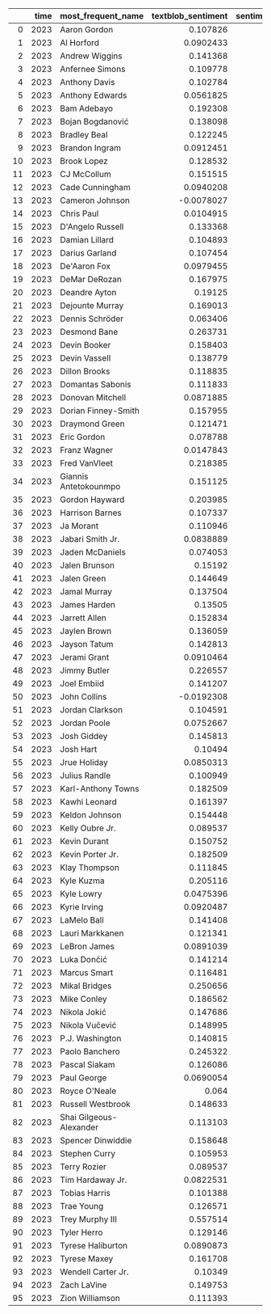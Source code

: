 |    |   time | most_frequent_name      |   textblob_sentiment |   sentiment_bert_average_score |   sentiment_xlnet_average_score |   bert_relevance |   relevance_score |   frequency |
|---:|-------:|:------------------------|---------------------:|-------------------------------:|--------------------------------:|-----------------:|------------------:|------------:|
|  0 |   2023 | Aaron Gordon            |            0.107826  |                       0.580768 |                        0.569642 |         0.592284 |        0.00804037 |          22 |
|  1 |   2023 | Al Horford              |            0.0902433 |                       0.560702 |                        0.602442 |         0.588029 |        0.00175832 |           2 |
|  2 |   2023 | Andrew Wiggins          |            0.141368  |                       0.597014 |                        0.580687 |         0.587998 |        0.0106417  |           8 |
|  3 |   2023 | Anfernee Simons         |            0.109778  |                       0.557983 |                        0.569789 |         0.593048 |        0.0138669  |           2 |
|  4 |   2023 | Anthony Davis           |            0.102784  |                       0.592395 |                        0.570054 |         0.587705 |        0.0162172  |          22 |
|  5 |   2023 | Anthony Edwards         |            0.0561825 |                       0.602159 |                        0.6101   |         0.590135 |        0.0545278  |          14 |
|  6 |   2023 | Bam Adebayo             |            0.192308  |                       0.513591 |                        0.590492 |         0.597262 |        0.00980593 |           1 |
|  7 |   2023 | Bojan Bogdanović        |            0.138098  |                       0.577742 |                        0.575943 |         0.59157  |        0.00184185 |           2 |
|  8 |   2023 | Bradley Beal            |            0.122245  |                       0.584892 |                        0.581959 |         0.58885  |        0.0030606  |           1 |
|  9 |   2023 | Brandon Ingram          |            0.0912451 |                       0.608591 |                        0.591863 |         0.576785 |        0.00785333 |           5 |
| 10 |   2023 | Brook Lopez             |            0.128532  |                       0.594581 |                        0.592789 |         0.578866 |        0.0131008  |           3 |
| 11 |   2023 | CJ McCollum             |            0.151515  |                       0.601487 |                        0.540805 |         0.587846 |        0.0127916  |           1 |
| 12 |   2023 | Cade Cunningham         |            0.0940208 |                       0.571799 |                        0.585628 |         0.576222 |        0.00671966 |           3 |
| 13 |   2023 | Cameron Johnson         |           -0.0078027 |                       0.617019 |                        0.589705 |         0.58502  |        0.0226551  |          13 |
| 14 |   2023 | Chris Paul              |            0.0104915 |                       0.611718 |                        0.645683 |         0.58243  |        0.0646862  |          22 |
| 15 |   2023 | D'Angelo Russell        |            0.133368  |                       0.580788 |                        0.583434 |         0.596195 |        0.00835025 |          24 |
| 16 |   2023 | Damian Lillard          |            0.104893  |                       0.60786  |                        0.574538 |         0.572152 |        0.00979103 |          11 |
| 17 |   2023 | Darius Garland          |            0.107454  |                       0.574991 |                        0.563991 |         0.576357 |        0.0122529  |           3 |
| 18 |   2023 | De'Aaron Fox            |            0.0979455 |                       0.570331 |                        0.558895 |         0.595475 |        0.00985274 |           4 |
| 19 |   2023 | DeMar DeRozan           |            0.167975  |                       0.597146 |                        0.559714 |         0.597062 |        0.00671279 |           7 |
| 20 |   2023 | Deandre Ayton           |            0.19125   |                       0.579914 |                        0.555854 |         0.594743 |        0.0145874  |           3 |
| 21 |   2023 | Dejounte Murray         |            0.169013  |                       0.589886 |                        0.582337 |         0.549532 |        0.00642007 |           2 |
| 22 |   2023 | Dennis Schröder         |            0.063406  |                       0.608417 |                        0.558907 |         0.55658  |        0.00744115 |           3 |
| 23 |   2023 | Desmond Bane            |            0.263731  |                       0.579853 |                        0.564542 |         0.551435 |        0.0135045  |           1 |
| 24 |   2023 | Devin Booker            |            0.158403  |                       0.57923  |                        0.57998  |         0.589371 |        0.0136686  |           6 |
| 25 |   2023 | Devin Vassell           |            0.138779  |                       0.578379 |                        0.615348 |         0.59028  |        0.0275622  |           8 |
| 26 |   2023 | Dillon Brooks           |            0.118835  |                       0.582512 |                        0.547443 |         0.580701 |        0.012922   |           3 |
| 27 |   2023 | Domantas Sabonis        |            0.111833  |                       0.585731 |                        0.582174 |         0.59864  |        0.0189647  |           2 |
| 28 |   2023 | Donovan Mitchell        |            0.0871885 |                       0.595423 |                        0.617784 |         0.590082 |        0.0648308  |           6 |
| 29 |   2023 | Dorian Finney-Smith     |            0.157955  |                       0.588245 |                        0.5788   |         0.606335 |        0.00581447 |           1 |
| 30 |   2023 | Draymond Green          |            0.121471  |                       0.58866  |                        0.571888 |         0.567165 |        0.00981079 |          20 |
| 31 |   2023 | Eric Gordon             |            0.078788  |                       0.634056 |                        0.592125 |         0.587764 |        0.00601003 |           4 |
| 32 |   2023 | Franz Wagner            |            0.0147843 |                       0.639482 |                        0.640023 |         0.565124 |        0.0633162  |           7 |
| 33 |   2023 | Fred VanVleet           |            0.218385  |                       0.590593 |                        0.571216 |         0.60625  |        0.0136307  |           2 |
| 34 |   2023 | Giannis Antetokounmpo   |            0.151125  |                       0.58562  |                        0.583356 |         0.594126 |        0.0251025  |          29 |
| 35 |   2023 | Gordon Hayward          |            0.203985  |                       0.620373 |                        0.621186 |         0.58841  |        0.00688364 |           1 |
| 36 |   2023 | Harrison Barnes         |            0.107337  |                       0.562907 |                        0.620891 |         0.587912 |        0.00747869 |           5 |
| 37 |   2023 | Ja Morant               |            0.110946  |                       0.571818 |                        0.592125 |         0.590323 |        0.0341889  |          12 |
| 38 |   2023 | Jabari Smith Jr.        |            0.0838889 |                       0.521803 |                        0.716124 |         0.614991 |        0.0230192  |           1 |
| 39 |   2023 | Jaden McDaniels         |            0.074053  |                       0.618819 |                        0.592459 |         0.595421 |        0.00967569 |           1 |
| 40 |   2023 | Jalen Brunson           |            0.15192   |                       0.585304 |                        0.56919  |         0.595517 |        0.00781719 |          17 |
| 41 |   2023 | Jalen Green             |            0.144649  |                       0.576576 |                        0.573923 |         0.584381 |        0.00780437 |          24 |
| 42 |   2023 | Jamal Murray            |            0.137504  |                       0.547054 |                        0.581984 |         0.592293 |        0.0103079  |           6 |
| 43 |   2023 | James Harden            |            0.13505   |                       0.575238 |                        0.577244 |         0.593843 |        0.0207096  |          19 |
| 44 |   2023 | Jarrett Allen           |            0.152834  |                       0.60973  |                        0.573069 |         0.588538 |        0.00659601 |           7 |
| 45 |   2023 | Jaylen Brown            |            0.136059  |                       0.581072 |                        0.578137 |         0.589767 |        0.0105491  |          26 |
| 46 |   2023 | Jayson Tatum            |            0.142813  |                       0.578766 |                        0.587501 |         0.593389 |        0.0128375  |          24 |
| 47 |   2023 | Jerami Grant            |            0.0910464 |                       0.587814 |                        0.565081 |         0.585554 |        0.00767728 |           3 |
| 48 |   2023 | Jimmy Butler            |            0.226557  |                       0.56642  |                        0.592223 |         0.552595 |        0.00943476 |          10 |
| 49 |   2023 | Joel Embiid             |            0.141207  |                       0.585076 |                        0.581908 |         0.586938 |        0.0345355  |          15 |
| 50 |   2023 | John Collins            |           -0.0192308 |                       0.616331 |                        0.635786 |         0.58015  |        0.110234   |           4 |
| 51 |   2023 | Jordan Clarkson         |            0.104591  |                       0.588849 |                        0.575804 |         0.580708 |        0.00969257 |          13 |
| 52 |   2023 | Jordan Poole            |            0.0752667 |                       0.575078 |                        0.5746   |         0.590546 |        0.0190021  |          29 |
| 53 |   2023 | Josh Giddey             |            0.145813  |                       0.583139 |                        0.576389 |         0.599968 |        0.00614877 |           5 |
| 54 |   2023 | Josh Hart               |            0.10494   |                       0.578705 |                        0.58765  |         0.601627 |        0.00635867 |          28 |
| 55 |   2023 | Jrue Holiday            |            0.0850313 |                       0.583886 |                        0.59139  |         0.542703 |        0.00992107 |           5 |
| 56 |   2023 | Julius Randle           |            0.100949  |                       0.598831 |                        0.566241 |         0.590496 |        0.0151561  |           3 |
| 57 |   2023 | Karl-Anthony Towns      |            0.182509  |                       0.592846 |                        0.575304 |         0.611987 |        0.00839113 |           1 |
| 58 |   2023 | Kawhi Leonard           |            0.161397  |                       0.563932 |                        0.569401 |         0.597284 |        0.0195574  |           3 |
| 59 |   2023 | Keldon Johnson          |            0.154448  |                       0.590815 |                        0.560828 |         0.584059 |        0.0124169  |           6 |
| 60 |   2023 | Kelly Oubre Jr.         |            0.089537  |                       0.587041 |                        0.589668 |         0.605787 |        0.0164801  |           1 |
| 61 |   2023 | Kevin Durant            |            0.150752  |                       0.574839 |                        0.577798 |         0.611053 |        0.0135967  |          64 |
| 62 |   2023 | Kevin Porter Jr.        |            0.182509  |                       0.570539 |                        0.554206 |         0.612732 |        0.0111687  |           1 |
| 63 |   2023 | Klay Thompson           |            0.111845  |                       0.578903 |                        0.586556 |         0.583766 |        0.0125217  |          17 |
| 64 |   2023 | Kyle Kuzma              |            0.205116  |                       0.550342 |                        0.58026  |         0.591242 |        0.00575285 |           1 |
| 65 |   2023 | Kyle Lowry              |            0.0475396 |                       0.58646  |                        0.574322 |         0.581325 |        0.00483615 |           4 |
| 66 |   2023 | Kyrie Irving            |            0.0920487 |                       0.578816 |                        0.584343 |         0.597768 |        0.0718423  |          88 |
| 67 |   2023 | LaMelo Ball             |            0.141408  |                       0.567296 |                        0.585301 |         0.574032 |        0.00667736 |          14 |
| 68 |   2023 | Lauri Markkanen         |            0.121341  |                       0.58291  |                        0.581291 |         0.595928 |        0.00594715 |           2 |
| 69 |   2023 | LeBron James            |            0.0891039 |                       0.596981 |                        0.597287 |         0.597087 |        0.186452   |          26 |
| 70 |   2023 | Luka Dončić             |            0.141214  |                       0.583508 |                        0.569922 |         0.593853 |        0.0192988  |          20 |
| 71 |   2023 | Marcus Smart            |            0.116481  |                       0.572151 |                        0.56822  |         0.568871 |        0.00680064 |          22 |
| 72 |   2023 | Mikal Bridges           |            0.250656  |                       0.597715 |                        0.573023 |         0.591805 |        0.0582062  |          10 |
| 73 |   2023 | Mike Conley             |            0.186562  |                       0.59484  |                        0.569896 |         0.58437  |        0.00587726 |          10 |
| 74 |   2023 | Nikola Jokić            |            0.147686  |                       0.573912 |                        0.576248 |         0.592763 |        0.00596397 |          17 |
| 75 |   2023 | Nikola Vučević          |            0.148995  |                       0.565899 |                        0.588804 |         0.590056 |        0.00648897 |           6 |
| 76 |   2023 | P.J. Washington         |            0.140815  |                       0.573031 |                        0.587394 |         0.609578 |        0.00669624 |           9 |
| 77 |   2023 | Paolo Banchero          |            0.245322  |                       0.570039 |                        0.577923 |         0.597946 |        0.0147365  |           1 |
| 78 |   2023 | Pascal Siakam           |            0.126086  |                       0.565848 |                        0.579038 |         0.589146 |        0.0292914  |           1 |
| 79 |   2023 | Paul George             |            0.0690054 |                       0.585678 |                        0.573977 |         0.590671 |        0.0893213  |          10 |
| 80 |   2023 | Royce O'Neale           |            0.064     |                       0.550263 |                        0.59398  |         0.602342 |        0.0295767  |           1 |
| 81 |   2023 | Russell Westbrook       |            0.148633  |                       0.579384 |                        0.578824 |         0.577899 |        0.010195   |          18 |
| 82 |   2023 | Shai Gilgeous-Alexander |            0.113103  |                       0.564831 |                        0.582365 |         0.60489  |        0.0111391  |           3 |
| 83 |   2023 | Spencer Dinwiddie       |            0.158648  |                       0.598355 |                        0.570203 |         0.598193 |        0.0166641  |           6 |
| 84 |   2023 | Stephen Curry           |            0.105953  |                       0.586435 |                        0.564851 |         0.588726 |        0.042687   |          28 |
| 85 |   2023 | Terry Rozier            |            0.089537  |                       0.583495 |                        0.546731 |         0.571473 |        0.00549097 |           1 |
| 86 |   2023 | Tim Hardaway Jr.        |            0.0822531 |                       0.609013 |                        0.544062 |         0.613331 |        0.015915   |           1 |
| 87 |   2023 | Tobias Harris           |            0.101388  |                       0.60871  |                        0.590086 |         0.571448 |        0.00424082 |           5 |
| 88 |   2023 | Trae Young              |            0.126571  |                       0.573914 |                        0.589713 |         0.570983 |        0.0082465  |          12 |
| 89 |   2023 | Trey Murphy III         |            0.557514  |                       0.612938 |                        0.611839 |         0.592011 |        0.00528333 |           2 |
| 90 |   2023 | Tyler Herro             |            0.129146  |                       0.584137 |                        0.592195 |         0.596517 |        0.00648506 |           3 |
| 91 |   2023 | Tyrese Haliburton       |            0.0890873 |                       0.552813 |                        0.547047 |         0.590057 |        0.0175044  |           1 |
| 92 |   2023 | Tyrese Maxey            |            0.161708  |                       0.563601 |                        0.537964 |         0.600695 |        0.0106542  |           1 |
| 93 |   2023 | Wendell Carter Jr.      |            0.10349   |                       0.562028 |                        0.558659 |         0.60568  |        0.0163146  |           1 |
| 94 |   2023 | Zach LaVine             |            0.149753  |                       0.57462  |                        0.568527 |         0.58815  |        0.00741536 |           6 |
| 95 |   2023 | Zion Williamson         |            0.111393  |                       0.555198 |                        0.565584 |         0.583325 |        0.0117583  |           6 |